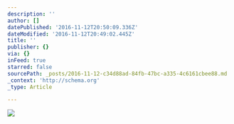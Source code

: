 ```yaml
---
description: ''
author: []
datePublished: '2016-11-12T20:50:09.336Z'
dateModified: '2016-11-12T20:49:02.445Z'
title: ''
publisher: {}
via: {}
inFeed: true
starred: false
sourcePath: _posts/2016-11-12-c34d88ad-84fb-47bc-a335-4c6161cbee88.md
_context: 'http://schema.org'
_type: Article

---
```

![](https://the-grid-user-content.s3-us-west-2.amazonaws.com/41dda9eb-01a4-4b51-b515-4d0b59bd155d.jpg)